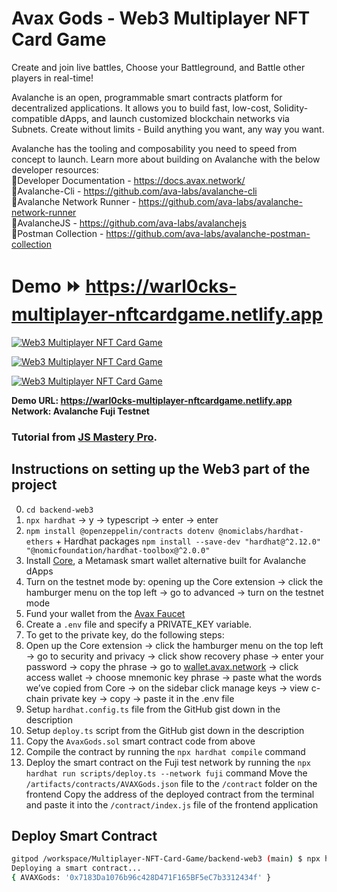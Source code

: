# Avax Gods - Web3 Multiplayer NFT Card Game   

Create and join live battles, Choose your Battleground, and Battle other players in real-time!   

Avalanche is an open, programmable smart contracts platform for decentralized applications. It allows you to build fast, low-cost, Solidity-compatible dApps, and launch customized blockchain networks via Subnets. Create without limits - Build anything you want, any way you want.   

Avalanche has the tooling and composability you need to speed from concept to launch. Learn more about building on Avalanche with the below developer resources:   
📙Developer Documentation - https://docs.avax.network/   
📙Avalanche-Cli - https://github.com/ava-labs/avalanche-cli   
📙Avalanche Network Runner - https://github.com/ava-labs/avalanche-network-runner   
📙AvalancheJS - https://github.com/ava-labs/avalanchejs   
📙Postman Collection - https://github.com/ava-labs/avalanche-postman-collection   

# Demo ⏩ https://warl0cks-multiplayer-nftcardgame.netlify.app   

<a href="https://github.com/vvarl0cks/Multiplayer-NFT-Card-Game"><img src="https://iili.io/HZCRmqg.png" alt="Web3 Multiplayer NFT Card Game" border="0" /></a>   

<a href="https://github.com/vvarl0cks/Multiplayer-NFT-Card-Game"><img src="https://iili.io/HZCRDLF.png" alt="Web3 Multiplayer NFT Card Game" border="0" /></a>   

<a href="https://github.com/vvarl0cks/Multiplayer-NFT-Card-Game"><img src="https://iili.io/HZCRZzP.jpg" alt="Web3 Multiplayer NFT Card Game" border="0" /></a>   

**Demo URL: https://warl0cks-multiplayer-nftcardgame.netlify.app**   
**Network: Avalanche Fuji Testnet**   

### Tutorial from [JS Mastery Pro](https://www.jsmastery.pro).

## Instructions on setting up the Web3 part of the project
0. `cd backend-web3`
1. `npx hardhat` -> y → typescript → enter → enter
2. `npm install @openzeppelin/contracts dotenv @nomiclabs/hardhat-ethers` + Hardhat packages `npm install --save-dev "hardhat@^2.12.0" "@nomicfoundation/hardhat-toolbox@^2.0.0"`
3. Install [Core](https://chrome.google.com/webstore/detail/core/agoakfejjabomempkjlepdflaleeobhb), a Metamask smart wallet alternative built for Avalanche dApps
  1. Turn on the testnet mode by: opening up the Core extension -> click the hamburger menu on the top left -> go to advanced -> turn on the testnet mode
4. Fund your wallet from the [Avax Faucet](https://faucet.avax.network/)
5. Create a `.env` file and specify a PRIVATE_KEY variable.
6. To get to the private key, do the following steps:
  1. Open up the Core extension -> click the hamburger menu on the top left -> go to security and privacy -> click show recovery phase -> enter your password -> copy the phrase -> go to [wallet.avax.network](https://wallet.avax.network/) -> click access wallet -> choose mnemonic key phrase -> paste what the words we’ve copied from Core -> on the sidebar click manage keys -> view c-chain private key -> copy -> paste it in the .env file
7. Setup `hardhat.config.ts` file from the GitHub gist down in the description
8. Setup `deploy.ts` script from the GitHub gist down in the description
9. Copy the `AvaxGods.sol` smart contract code from above
10. Compile the contract by running the `npx hardhat compile` command
11. Deploy the smart contract on the Fuji test network by running the `npx hardhat run scripts/deploy.ts --network fuji` command
  Move the `/artifacts/contracts/AVAXGods.json` file to the `/contract` folder on the frontend
  Copy the address of the deployed contract from the terminal and paste it into the `/contract/index.js` file of the frontend application   

## Deploy Smart Contract

```bash
gitpod /workspace/Multiplayer-NFT-Card-Game/backend-web3 (main) $ npx hardhat run scripts/deploy.ts --network fuji
Deploying a smart contract...
{ AVAXGods: '0x7183Da1076b96c428D471F165BF5eC7b3312434f' }
```
